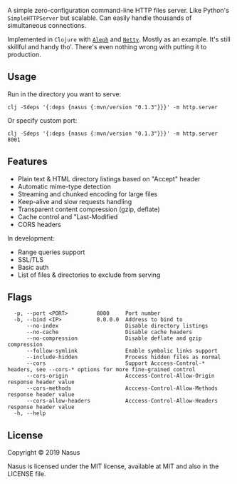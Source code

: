 A simple zero-configuration command-line HTTP files server. Like Python's `SimpleHTTPServer` but scalable. Сan easily handle thousands of simultaneous connections.

Implemented in `Clojure` with [`Aleph`](https://github.com/ztellman/aleph) and [`Netty`](https://github.com/netty/netty). Mostly as an example. It's still skillful and handy tho'. There's even nothing wrong with putting it to production.

## Usage

Run in the directory you want to serve:

```shell
clj -Sdeps '{:deps {nasus {:mvn/version "0.1.3"}}}' -m http.server
```

Or specify custom port:

```shell
clj -Sdeps '{:deps {nasus {:mvn/version "0.1.3"}}}' -m http.server 8001
```

## Features

* Plain text & HTML directory listings based on "Accept" header
* Automatic mime-type detection
* Streaming and chunked encoding for large files
* Keep-alive and slow requests handling
* Transparent content compression (gzip, deflate)
* Cache control and "Last-Modified
* CORS headers

In development:

* Range queries support
* SSL/TLS
* Basic auth
* List of files & directories to exclude from serving

## Flags

```
  -p, --port <PORT>         8000     Port number
  -b, --bind <IP>           0.0.0.0  Address to bind to
      --no-index                     Disable directory listings
      --no-cache                     Disable cache headers
      --no-compression               Disable deflate and gzip compression
      --follow-symlink               Enable symbolic links support
      --include-hidden               Process hidden files as normal
      --cors                         Support Acccess-Control-* headers, see --cors-* options for more fine-grained control
      --cors-origin                  Acccess-Control-Allow-Origin response header value
      --cors-methods                 Acccess-Control-Allow-Methods response header value
      --cors-allow-headers           Acccess-Control-Allow-Headers response header value
  -h, --help
```

## License

Copyright © 2019 Nasus

Nasus is licensed under the MIT license, available at MIT and also in the LICENSE file.
